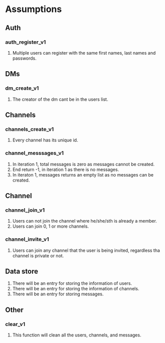 # Assumptions
## Auth

### auth_register_v1

1. Multiple users can register with the same first names, last names and passwords.

## DMs

### dm_create_v1

1. The creator of the dm cant be in the users list.

## Channels

### channels_create_v1

1. Every channel has its unique id.

### channel_messsages_v1

1. In iteration 1, total messages is zero as messages cannot be created.
2. End return -1, in iteration 1 as there is no messages.
3. In iteraton 1, messages returns an empty list as no messages can be created.

## Channel

### channel_join_v1

1. Users can not join the channel where he/she/sth is already a member.
2. Users can join 0, 1 or more channels.

### channel_invite_v1

1. Users can join any channel that the user is being invited, regardless tha channel
   is private or not.

## Data store

1. There will be an entry for storing the information of users.
2. There will be an entry for storing the information of channels.
3. There will be an entry for storing messages.

## Other

### clear_v1

1. This function will clean all the users, channels, and messages.
